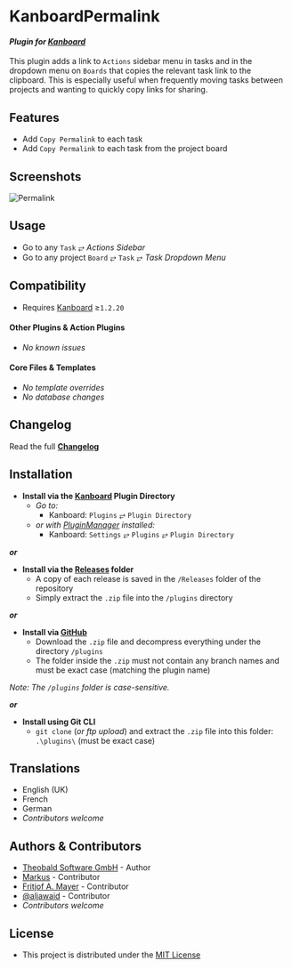 # KanboardPermalink

#### _Plugin for [Kanboard](https://github.com/fguillot/kanboard "Kanboard - Kanban Project Management Software")_

This plugin adds a link to `Actions` sidebar menu in tasks and in the dropdown menu on `Boards` that copies the relevant task link to the clipboard. This is especially useful when frequently moving tasks between projects and wanting to quickly copy links for sharing.


Features
-------------

- Add `Copy Permalink` to each task
- Add `Copy Permalink` to each task from the project board


Screenshots
----------


![Permalink](../master/screenshot-permalink.png "Permalink")

Usage
-------------

- Go to any `Task` &#10562; _Actions Sidebar_
- Go to any project `Board` &#10562; `Task` &#10562; _Task Dropdown Menu_

Compatibility
-------------

- Requires [Kanboard](https://github.com/fguillot/kanboard "Kanboard - Kanban Project Management Software") ≥`1.2.20`

#### Other Plugins & Action Plugins
- _No known issues_
#### Core Files & Templates
- _No template overrides_
- _No database changes_

Changelog
---------

Read the full [**Changelog**](../master/changelog.md "See changes")


Installation
------------

- **Install via the [Kanboard](https://github.com/fguillot/kanboard "Kanboard - Kanban Project Management Software") Plugin Directory**
  - _Go to:_
    - Kanboard: `Plugins` &#10562; `Plugin Directory`
  - _or with [PluginManager](https://github.com/aljawaid/PluginManager) installed:_
    - Kanboard: `Settings` &#10562; `Plugins` &#10562; `Plugin Directory`

**_or_**

- **Install via the [Releases](../master/Releases/ "A copy of each release is saved in the folder") folder**
  - A copy of each release is saved in the `/Releases` folder of the repository
  - Simply extract the `.zip` file into the `/plugins` directory

**_or_**

- **Install via [GitHub](https://github.com/ "Find the correct plugin from the list of repositories")**
  - Download the `.zip` file and decompress everything under the directory `/plugins`
  - The folder inside the `.zip` must not contain any branch names and must be exact case (matching the plugin name)

_Note: The `/plugins` folder is case-sensitive._

**_or_**

- **Install using Git CLI**
  - `git clone` (_or ftp upload_) and extract the `.zip` file into this folder: `.\plugins\` (must be exact case)


Translations
------------

- English (UK)
- French
- German
- _Contributors welcome_


Authors & Contributors
----------------------

- [Theobald Software GmbH](https://github.com/theobald-software/KanboardPermalink) - Author
- [Markus](https://github.com/schlafmodus) - Contributor
- [Fritjof A. Mayer](https://github.com/fam2342) - Contributor
- [@aljawaid](https://github.com/aljawaid) - Contributor
- _Contributors welcome_

License
-------
- This project is distributed under the [MIT License](../master/LICENSE "Read The MIT license")
